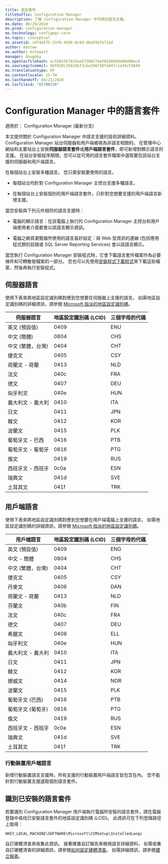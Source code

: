 ```yaml
---
title: 語言套件
titleSuffix: Configuration Manager
description: 了解 Configuration Manager 中可用的語言支援。
ms.date: 06/29/2018
ms.prod: configuration-manager
ms.technology: configmgr-core
ms.topic: conceptual
ms.assetid: cd74e5f5-33f6-4566-8c9d-d6a93bfe71ed
author: mestew
ms.author: mstewart
manager: dougeby
ms.openlocfilehash: ec5581567925ee57300274e50288058e06d80ec0
ms.sourcegitcommit: bbf820c35414bf2cba356f30fe047c1a34c5384d
ms.translationtype: HT
ms.contentlocale: zh-TW
ms.lasthandoff: 04/21/2020
ms.locfileid: "81700726"
---
```

# <a name="language-packs-in-configuration-manager"></a>Configuration Manager 中的語言套件

適用於：  Configuration Manager (最新分支)

本文提供關於 Configuration Manager 中語言支援的技術詳細資料。 Configuration Manager 站台伺服器和用戶端被視為非語言相關的。 在管理中心網站和主要站台上安裝**伺服器語言套件**或**用戶端語言套件**，即可新增對顯示語言的支援。 在站台安裝程序期間，您可以從可用的語言套件檔案中選取要在該站台支援的伺服器和用戶端語言。
 
在每個站台上安裝多種語言。 您只需安裝要使用的語言。  

- 每個站台均針對 Configuration Manager 主控台支援多種語言。  

- 在每個站台上安裝個別的用戶端語言套件，只針對您想要支援的用戶端語言新增支援。  

當您安裝與下列元件相符的語言支援時：  

- 電腦的顯示語言：在該電腦上執行的 Configuration Manager 主控台和用戶端使用者介面都會以該語言顯示資訊。  

- 電腦之網頁瀏覽器所使用的語言喜好設定：與 Web 型資訊的連線 (包括應用程式類別目錄或 SQL Server Reporting Services) 會以該語言顯示。  


當您執行 Configuration Manager 安裝程式時，它會下載語言套件檔案作為必要條件和可轉散發檔案的一部分。 您也可以先使用[安裝程式下載程式](setup-downloader.md)來下載這些檔案，然後再執行安裝程式。   



## <a name="server-languages"></a>伺服器語言  

使用下表來將地區設定識別碼對應到您想要在伺服器上支援的語言。 如需地區設定識別碼的詳細資訊，請參閱 [Microsoft 指派的地區設定識別碼](https://go.microsoft.com/fwlink/p/?LinkId=252609)。  

|伺服器語言|地區設定識別碼 (LCID)|三個字母的代碼|  
|---------------------|------------------------|-----------------------|  
|英文 (預設值)|0409|ENU|  
|中文 (簡體)|0804|CHS|  
|中文 (繁體，台灣)|0404|CHT|  
|捷克文|0405|CSY|  
|荷蘭文 - 荷蘭|0413|NLD|  
|法文|040c|FRA|  
|德文|0407|DEU|  
|匈牙利文|040e|HUN|  
|義大利文 - 義大利|0410|ITA|  
|日文|0411|JPN|  
|韓文|0412|KOR|  
|波蘭文|0415|PLK|  
|葡萄牙文 - 巴西|0416|PTB|  
|葡萄牙文 - 葡萄牙|0816|PTG|  
|俄文|0419|RUS|  
|西班牙文 - 西班牙|0c0a|ESN|  
|瑞典文|041d|SVE|  
|土耳其文|041f|TRK|  



## <a name="client-languages"></a>用戶端語言  

使用下表來將地區設定識別碼對應到您想要在用戶端電腦上支援的語言。 如需地區設定識別碼的詳細資訊，請參閱 [Microsoft 指派的地區設定識別碼](https://go.microsoft.com/fwlink/p/?LinkId=252609)。  

|用戶端語言|地區設定識別碼 (LCID)|三個字母的代碼|  
|---------------------|------------------------|-----------------------|  
|英文 (預設值)|0409|ENG|  
|中文 - 簡體|0804|CHS|  
|中文 (繁體，台灣)|0404|CHT|  
|捷克文|0405|CSY|  
|丹麥文|0406|DAN|  
|荷蘭文 - 荷蘭|0413|NLD|  
|芬蘭文|040b|FIN|  
|法文|040c|FRA|  
|德文|0407|DEU|  
|希臘文|0408|ELL|  
|匈牙利文|040e|HUN|  
|義大利文 - 義大利|0410|ITA|  
|日文|0411|JPN|  
|韓文|0412|KOR|  
|挪威文|0414|NOR|  
|波蘭文|0415|PLK|  
|葡萄牙文 (巴西)|0416|PTB|  
|葡萄牙文 (葡萄牙)|0816|PTG|  
|俄文|0419|RUS|  
|西班牙文 - 西班牙|0c0a|ESN|  
|瑞典文|041d|SVE|  
|土耳其文|041f|TRK|  


### <a name="mobile-device-client-languages"></a>行動裝置用戶端語言  
新增行動裝置語言支援時，所有支援的行動裝置用戶端語言皆包含在內。 您不能針對行動裝置支援選取個別語言套件。  



## <a name="identify-installed-language-packs"></a>識別已安裝的語言套件  
若要識別 Configuration Manager 用戶端執行電腦所安裝的語言套件，請在電腦登錄中尋找已安裝語言套件的地區設定識別碼 (LCID)。 此資訊可在下列登錄路徑上取得：  

`HKEY_LOCAL_MACHINE\SOFTWARE\Microsoft\CCMSetup\InstalledLangs`  

自訂硬體清查來收集此資訊。 接著建置自訂報告來檢視語言詳細資料。 如需收集自訂硬體清查的詳細資訊，請參閱[如何設定硬體清查](../../../clients/manage/inventory/configure-hardware-inventory.md)。 如需詳細資訊，請參閱[建立報表](../../manage/operations-and-maintenance-for-reporting.md#create-reports)。

